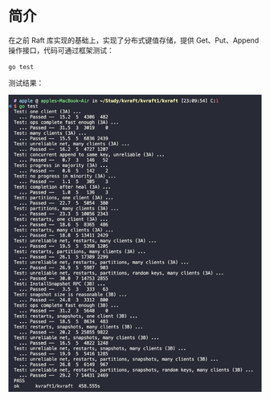 # 简介
在之前 Raft 库实现的基础上，实现了分布式键值存储，提供 Get、Put、Append 操作接口，代码可通过框架测试：

`go test`

测试结果：

![](resources/2024-02-25-23-47-10.png)
